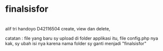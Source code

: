 # finalsisfor
#
alif tri handoyo
D42116504
create, view dan delete,

catatan : file yang baru sy upload di folder applikasi itu, file config.php nya kak, sy ubah isi nya karena nama folder sy ganti menjadi "finalsisfor"
